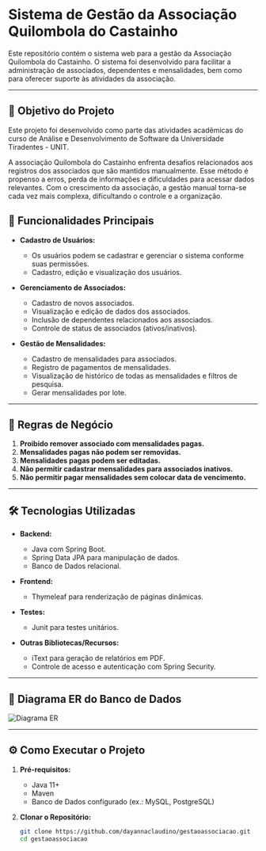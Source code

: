 # Sistema de Gestão da Associação Quilombola do Castainho  

Este repositório contém o sistema web para a gestão da Associação Quilombola do Castainho. O sistema foi desenvolvido para facilitar a administração de associados, dependentes e mensalidades, bem como para oferecer suporte às atividades da associação.  

---

## 🎯 **Objetivo do Projeto**
Este projeto foi desenvolvido como parte das atividades acadêmicas do curso de Análise e Desenvolvimento de Software da Universidade Tiradentes - UNIT.

A associação Quilombola do Castainho enfrenta desafios relacionados aos registros dos associados que são mantidos manualmente. Esse método é propenso a erros, perda de informações e dificuldades para acessar dados relevantes. Com o crescimento da associação, a gestão manual torna-se cada vez mais complexa, dificultando o controle e a organização.

## 🚀 **Funcionalidades Principais**  

- **Cadastro de Usuários:**  
  - Os usuários podem se cadastrar e gerenciar o sistema conforme suas permissões.  
  - Cadastro, edição e visualização dos usuários.

- **Gerenciamento de Associados:**  
  - Cadastro de novos associados.  
  - Visualização e edição de dados dos associados.  
  - Inclusão de dependentes relacionados aos associados.  
  - Controle de status de associados (ativos/inativos).  

- **Gestão de Mensalidades:**  
  - Cadastro de mensalidades para associados.  
  - Registro de pagamentos de mensalidades.  
  - Visualização de histórico de todas as mensalidades e filtros de pesquisa.
  - Gerar mensalidades por lote. 

---

## 📜 **Regras de Negócio**  

1. **Proibido remover associado com mensalidades pagas.**  
2. **Mensalidades pagas não podem ser removidas.**  
3. **Mensalidades pagas podem ser editadas.**  
4. **Não permitir cadastrar mensalidades para associados inativos.**
5. **Não permitir pagar mensalidades sem colocar data de vencimento.**  

---

## 🛠️ **Tecnologias Utilizadas**  

- **Backend:**  
  - Java com Spring Boot.  
  - Spring Data JPA para manipulação de dados.  
  - Banco de Dados relacional.  

- **Frontend:**  
  - Thymeleaf para renderização de páginas dinâmicas. 

- **Testes:**  
  - Junit para testes unitários. 
     
- **Outras Bibliotecas/Recursos:**  
  - iText para geração de relatórios em PDF.  
  - Controle de acesso e autenticação com Spring Security.  

---

## 📐 **Diagrama ER do Banco de Dados**  

![Diagrama ER](db_associacao.png)  

---

## ⚙️ **Como Executar o Projeto**  

1. **Pré-requisitos:**  
   - Java 11+  
   - Maven  
   - Banco de Dados configurado (ex.: MySQL, PostgreSQL)  

2. **Clonar o Repositório:**  
   ```bash  
   git clone https://github.com/dayannaclaudino/gestaoassociacao.git  
   cd gestaoassociacao  
